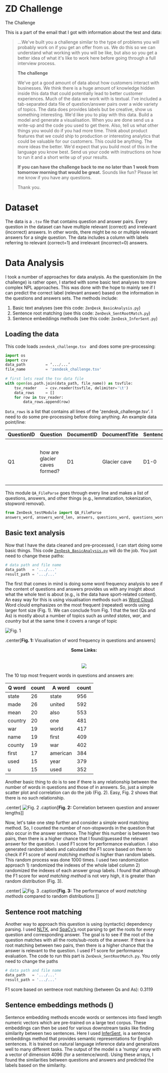 # ZD Challenge

The Challenge

This is a part of the email that I got with information about the test and data:
> ...We've built you a challenge similar to the type of problems you will probably work on if you get an offer from us. We do this so we can understand what working with you will be like, but also so you get a better idea of what it's like to work here before going through a full interview process.
> 
> **The challenge**
>
> We've got a good amount of data about how customers interact with businesses. We think there is a huge amount of knowledge hidden inside this data that could potentially lead to better customer experiences.
> Much of the data we work with is textual. I’ve included a tab-separated data file of question/answer pairs over a wide variety of topics. The data does provides labels but be creative, show us something interesting.
> We'd like you to play with this data. Build a model and generate a visualisation. When you are done send us a write-up and the code you used to get there. Also, tell us what other things you would do if you had more time. Think about product features that we could ship to production or interesting analytics that could be valuable for our customers. This could be anything. The more ideas the better.
> We'd expect that you build most of this in the language you know best. Send us your code with instructions on how to run it and a short write up of your results.
> 
> **If you can have the challenge back to me no later than 1 week from tomorrow morning that would be great.**
Sounds like fun? Please let me know if you have any questions.
> 
> Thank you.

# Dataset
The data is a `.tsv` file that contains question and answer pairs. Every question in the dataset can have multiple relevant (correct) and irrelevant (incorrect) answers. In other words, there might be no or multiple relevant answers for a single question. The data includes a column with labels referring to relevant (correct=1) and irrelevant (incorrect=0) answers.

# Data Analysis 
I took a number of approaches for data analysis. As the question/aim (in the challenge) is rather open, I started with some basic text analyses to more complex NPL approaches. This was done with the hope to mainly see if I can predict the correct label (relevant answer) based on the information in the questions and answers sets. The methods include: 

1. Basic text analyses (see this code: `ZenِDesk_BasicAnalysis.py`) 
2. Sentence root matching (see this code: `ZenDesk_SentRootMatch.py`) 
3. Sentence embeddings methods (see this code: `ZenDesk_InferSent.py`)

## Loading the data
This code loads `zendesk_challenge.tsv ` and does some pre-processing:
```python
import os
import csv
data_path         = ‘.../...’
file_name         = 'zendesk_challenge.tsv'
 
# first lets read the tsv data file
with open(os.path.join(data_path, file_name)) as tsvfile:
    tsv_reader    = csv.reader(tsvfile, delimiter='\t')
    data_rows     = []
    for row in tsv_reader:
        data_rows.append(row)
```

`Data_rows` is a list that contains all lines of the 'zendesk_challenge.tsv'. I need to do some pre-processing before doing anything. An example data point/line:

|   QuestionID   |   Question   |   DocumentID   |   DocumentTitle   |   SentenceID   |   Sentence   |   Label   |
|---|---|---|---|---|---|---|
|   Q1           |   how are glacier caves formed?   |   D1   |   Glacier cave   |   D1-0   |   A partly submerged glacier cave on Perito Moreno Glacier .   |   0   |


This module `QA_FileParse` goes through every line and makes a list of questions, answers, and other things (e.g., lemmatization, tokenization, stopword removal).

```python
from ZenDesk_testModule import QA_FileParse
answers_word, answers_word_len, answers, questions_word, questions_word_len, questions, labels = QA_FileParse(data_rows)
```

## Basic text analysis
Now that I have the data cleaned and pre-processed, I can start doing some basic things. This code [`ZenِDesk_BasicAnalysis.py`]() will do the job. You just need to change these paths:

```python
# data path and file name
data_path   = '.../...'
result_path = '.../...'
```

The first that comes in mind is doing some word frequency analysis to see if the content of questions and answers provides us with any insight about what the whole text is about (e.g., is the data have sport-related content). An easy way for this is using visualisation methods such as [Word Cloud](http://amueller.github.io/word_cloud/). Word clould emphasizes on the most frequent (repeated) words using larger font size (Fig. 1). We can conclude from Fig. 1 that the text (Qs and As) is mostly about a number of topics such as *united states*, *war*, and *country* but at the same time it covers a range of topic


![Fig. 1](Word_Frequency.png)


.center[**Fig. 1:** Visualisation of word frequency in questions and answers]




<p align="center">
  <b>Some Links:</b><br>
  <br><br>
  <img src="hWord_Frequency.png">
</p>


The 10 top most frequent words in questions and answers are: 

|  Q word  |   count  |  A word  |   count  |
|----------|----------|----------|----------|
|  state   |    26    |  state   |   956    |
|   made   |    26    |  united  |   592    |
|   mean   |    20    |   also   |   553    |
| country  |    20    |   one    |   481    |
|   war    |    19    |  world   |   417    |
|   name   |    19    |  first   |   409    |
|  county  |    19    |   war    |   402    |
|  first   |    17    | american |   384    |
|   used   |    15    |   year   |   379    |
|    u     |    15    |   used   |   352    |



Another basic thing to do is to see if there is any relationship between the number of words in questions and those of in answers. So, just a simple scatter plot and correlation can do the job (Fig. 2). Easy, Fig. 2 shows that there is no such relationship.  

.center[
![Fig. 2](QA_length_corr.png)
.caption[**Fig. 2:** Correlation between question and answer lengths]]

Now, let's take one step further and consider a simple word matching method. So, I counted the number of non-stopwords in the question that also occur in the answer sentence. The higher this number is between two pairs, then there is a higher chance that I found/guessed the relevant answer for the question. 
I used F1 score for performance evaluation. I also generated random labels and calculated the F1 score based on them to check if F1 score of *word matching method* is higher than random labels. This random process was done 1000 times. I used two randomization approach 1) randomized the indexes of the whole label column 2) randomized the indexes of each answer group labels. I found that although the F1 score for *word matching method* is not very high, it is greater than random distribution (Fig. 3).

.center[
![Fig. 3](Word_Matching_Performance.png)
.caption[**Fig. 3:** The performance of *word matching methods* compared to random distributions ]]

## Sentence root matching
Another way to approach this question is using (syntactic) dependency parsing. I used [NLTK](https://www.nltk.org/), and [SpaCy’s](https://spacy.io/) root parsing to get the roots for every question and corresponding answer. The goal is to see if the root of the question matches with all the roots/sub-roots of the answer. If there is a root matching between two pairs, then there is a higher chance that the answer is relevant to the question. I used F1 score for performance evaluation.
The code to run this part is `ZenDesk_SentRootMatch.py`. You only need to change the paths

```python
# data path and file name
data_path   = '.../...'
result_path = '.../...'
```
F1 score based on sentnece root matching (between Qs and As): 0.3119


## Sentence embeddings methods ()

Sentence embedding methods encode words or sentences into fixed length numeric vectors which are pre-trained on a large text corpus. These embeddings can then be used for various downstream tasks like finding similarity between two sentences.
Here I used  [InferSent](https://github.com/facebookresearch/InferSent), is a sentence embeddings method that provides semantic representations for English sentences. It is trained on natural language inference data and generalizes well to many different tasks. The output of the model s a ‘numpy’ array with a vector of dimension 4096 (for a sentence/word). Using these arrays, I found the similarities between questions and answers and predicted the labels based on the similarity. 



 

